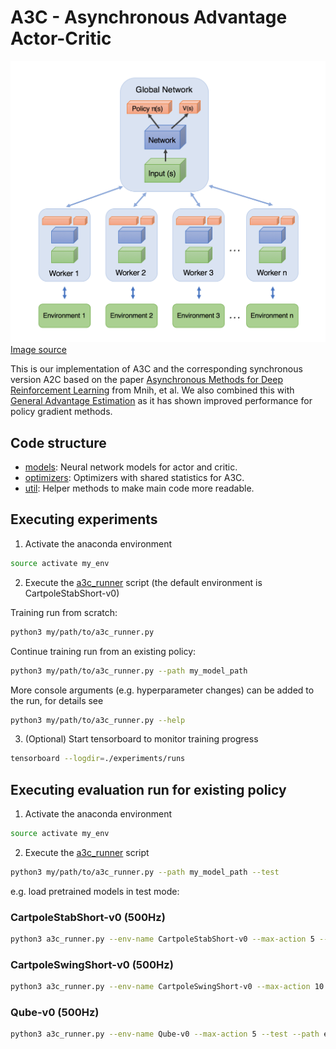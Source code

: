 # A3C - Asynchronous Advantage Actor-Critic 

![PILCO_overview](../resources/a3c/general/a3c_schema.png)
[Image source](https://medium.com/emergent-future/simple-reinforcement-learning-with-tensorflow-part-8-asynchronous-actor-critic-agents-a3c-c88f72a5e9f2)

This is our implementation of A3C and the corresponding synchronous version A2C based on the paper [Asynchronous Methods for Deep Reinforcement Learning](https://arxiv.org/abs/1602.01783) from Mnih, et al.
We also combined this with [General Advantage Estimation](https://arxiv.org/abs/1506.02438) as it has shown improved performance for policy gradient methods.   

## Code structure
- [models](models): Neural network models for actor and critic.  
- [optimizers](optimizers): Optimizers with shared statistics for A3C.  
- [util](./util): Helper methods to make main code more readable.


## Executing experiments
1) Activate the anaconda environment
```bash
source activate my_env
```
2) Execute the [a3c_runner](../a3c_runner.py) script (the default environment is CartpoleStabShort-v0)

Training run from scratch:
```bash
python3 my/path/to/a3c_runner.py
```

Continue training run from an existing policy:
```bash
python3 my/path/to/a3c_runner.py --path my_model_path
```

More console arguments (e.g. hyperparameter changes) can be added to the run, for details see
```bash
python3 my/path/to/a3c_runner.py --help
```

3) (Optional) Start tensorboard to monitor training progress
```bash
tensorboard --logdir=./experiments/runs 
```

## Executing evaluation run for existing policy
1) Activate the anaconda environment
```bash
source activate my_env
```

2) Execute the [a3c_runner](../a3c_runner.py) script
```bash
python3 my/path/to/a3c_runner.py --path my_model_path --test
```

e.g. load pretrained models in test mode:

### CartpoleStabShort-v0 (500Hz)
```bash
python3 a3c_runner.py --env-name CartpoleStabShort-v0 --max-action 5 --test --path experiments/best_models/a3c/stabilization/simulation/model_split_T-53420290_global-7597.67863_test-9999.97380.pth.tar
```

### CartpoleSwingShort-v0 (500Hz)
```bash
python3 a3c_runner.py --env-name CartpoleSwingShort-v0 --max-action 10 --test --path experiments/best_models/a3c/swing_up/model_split_T-13881240_global-4532.753498284313_test-19520.67601316739.pth.tar
```

### Qube-v0 (500Hz)
```bash
python3 a3c_runner.py --env-name Qube-v0 --max-action 5 --test --path experiments/best_models/a3c/qube/model_split_T-164122000_global-3.66047_test-5.51714.pth.tar
```
